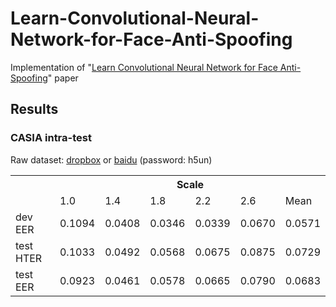 # Learn-Convolutional-Neural-Network-for-Face-Anti-Spoofing
Implementation of "[Learn Convolutional Neural Network for Face Anti-Spoofing](https://arxiv.org/abs/1408.5601)" paper

## Results

### CASIA intra-test
Raw dataset:
[dropbox](https://www.dropbox.com/s/aaz282d9wyst0w8/CASIA_faceAntisp.rar?dl=0) or 
[baidu](https://pan.baidu.com/s/15HyX7tizCCuwN9BKiV9_zA) (password: h5un)

<table>
  <tr>
    <th rowspan="2"></th>
    <th colspan="6">Scale</th>
  </tr>
  <tr>
    <td>1.0</td>
    <td>1.4</td>
    <td>1.8</td>
    <td>2.2</td>
    <td>2.6</td>
    <td>Mean</td>
  </tr>
  <tr>
    <td>dev EER</td>
    <td>0.1094</td>
    <td>0.0408</td>
    <td>0.0346</td>
    <td>0.0339</td>
    <td>0.0670</td>
    <td>0.0571</td>
  </tr>
  <tr>
    <td>test HTER</td>
    <td>0.1033</td>
    <td>0.0492</td>
    <td>0.0568</td>
    <td>0.0675</td>
    <td>0.0875</td>
    <td>0.0729</td>
  </tr>
  <tr>
    <td>test EER</td>
    <td>0.0923</td>
    <td>0.0461</td>
    <td>0.0578</td>
    <td>0.0665</td>
    <td>0.0790</td>
    <td>0.0683</td>
  </tr>
</table>
